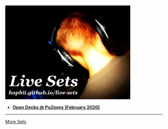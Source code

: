 ![Siwinski Live Sets](siwinski-live-sets-github-400x300.jpg)  

* **[Open Decks @ Po2iomy (February 2020)](./siwinski/open-decks-po2iomy-2020-02-19.md)**

---

[More Sets](https://hopbit.github.io/sets/)
